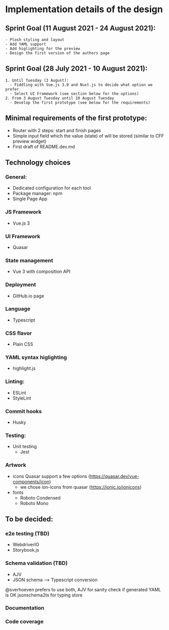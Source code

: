 # Implementation details of the design

## Sprint Goal (11 August 2021 - 24 August 2021):
    - Plosh styling and layout
    - Add YAML support
    - Add higlighting for the preview
    - Design the first version of the authors page

## Sprint Goal (28 July 2021 - 10 August 2021):
    1. Until Tuesday (3 August):
      - Fiddling with Vue.js 3.0 and Nuxt.js to decide what option we prefer
      - Select UI Framework (see section below for the options)
    2. From 3 August Tuesday until 10 August Tuesday
      - Develop the first prototype (see below for the requirements)

## Minimal requirements of the first prototype:
  - Router with 2 steps: start and finish pages
  - Simple input field which the value (state) of will be stored (similar to CFF preview widget)
  - First draft of README.dev.md

## Technology choices

### General:
 - Dedicated configuration for each tool
 - Package manager: npm
 - Single Page App

### JS Framework
  - Vue.js 3

### UI Framework
  - Quasar

### State management
  - Vue 3 with composition API 

### Deployment
  - GitHub.io page

### Language
  - Typescript

### CSS flavor
  - Plain CSS

### YAML syntax higlighting
  - highlight.js

### Linting:
  - ESLint
  - StyleLint

### Commit hooks
  - Husky

### Testing:
  - Unit testing
    - Jest

### Artwork

  - icons
    Quasar support a few options (https://quasar.dev/vue-components/icon)
    - we chose ion-icons from quasar (https://ionic.io/ionicons)
  - fonts
    - Roboto Condensed
    - Roboto Mono

## To be decided:

### e2e testing  (TBD)
- WebdriverIO
- Storybook.js

### Schema validation  (TBD)
  - AJV
  - JSON schema --> Typescript conversion

@sverhoeven prefers to use both, 
  AJV for sanity check if generated YAML is OK
  jsonschema2ts for typing store

### Documentation

### Code coverage


